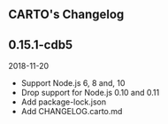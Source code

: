## CARTO's Changelog

## 0.15.1-cdb5
2018-11-20

* Support Node.js 6, 8 and, 10
* Drop support for Node.js 0.10 and 0.11
* Add package-lock.json
* Add CHANGELOG.carto.md
